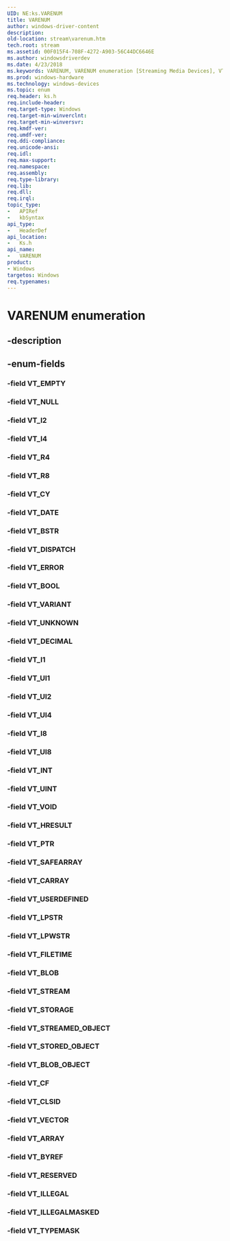 ```yaml
---
UID: NE:ks.VARENUM
title: VARENUM
author: windows-driver-content
description: 
old-location: stream\varenum.htm
tech.root: stream
ms.assetid: 00F015F4-708F-4272-A903-56C44DC6646E
ms.author: windowsdriverdev
ms.date: 4/23/2018
ms.keywords: VARENUM, VARENUM enumeration [Streaming Media Devices], VT_ARRAY, VT_BLOB, VT_BLOB_OBJECT, VT_BOOL, VT_BSTR, VT_BYREF, VT_CARRAY, VT_CF, VT_CLSID, VT_CY, VT_DATE, VT_DECIMAL, VT_DISPATCH, VT_EMPTY, VT_ERROR, VT_FILETIME, VT_HRESULT, VT_I1, VT_I2, VT_I4, VT_I8, VT_ILLEGAL, VT_ILLEGALMASKED, VT_INT, VT_LPSTR, VT_LPWSTR, VT_NULL, VT_PTR, VT_R4, VT_R8, VT_RESERVED, VT_SAFEARRAY, VT_STORAGE, VT_STORED_OBJECT, VT_STREAM, VT_STREAMED_OBJECT, VT_TYPEMASK, VT_UI1, VT_UI2, VT_UI4, VT_UI8, VT_UINT, VT_UNKNOWN, VT_USERDEFINED, VT_VARIANT, VT_VECTOR, VT_VOID, ks/ VT_RESERVED, ks/ VT_VECTOR, ks/VARENUM, ks/VT_ARRAY, ks/VT_BLOB, ks/VT_BLOB_OBJECT, ks/VT_BOOL, ks/VT_BSTR, ks/VT_BYREF, ks/VT_CARRAY, ks/VT_CF, ks/VT_CLSID, ks/VT_CY, ks/VT_DATE, ks/VT_DECIMAL, ks/VT_DISPATCH, ks/VT_EMPTY, ks/VT_ERROR, ks/VT_FILETIME, ks/VT_HRESULT, ks/VT_I1, ks/VT_I2, ks/VT_I4, ks/VT_I8, ks/VT_ILLEGAL, ks/VT_ILLEGALMASKED, ks/VT_INT, ks/VT_LPSTR, ks/VT_LPWSTR, ks/VT_NULL, ks/VT_PTR, ks/VT_R4, ks/VT_R8, ks/VT_SAFEARRAY, ks/VT_STORAGE, ks/VT_STORED_OBJECT, ks/VT_STREAM, ks/VT_STREAMED_OBJECT, ks/VT_TYPEMASK, ks/VT_UI1, ks/VT_UI2, ks/VT_UI4, ks/VT_UI8, ks/VT_UINT, ks/VT_UNKNOWN, ks/VT_USERDEFINED, ks/VT_VARIANT, ks/VT_VOID, stream.varenum
ms.prod: windows-hardware
ms.technology: windows-devices
ms.topic: enum
req.header: ks.h
req.include-header: 
req.target-type: Windows
req.target-min-winverclnt: 
req.target-min-winversvr: 
req.kmdf-ver: 
req.umdf-ver: 
req.ddi-compliance: 
req.unicode-ansi: 
req.idl: 
req.max-support: 
req.namespace: 
req.assembly: 
req.type-library: 
req.lib: 
req.dll: 
req.irql: 
topic_type:
-	APIRef
-	kbSyntax
api_type:
-	HeaderDef
api_location:
-	Ks.h
api_name:
-	VARENUM
product:
- Windows
targetos: Windows
req.typenames: 
---
```


# VARENUM enumeration


## -description





## -enum-fields




### -field VT_EMPTY


### -field VT_NULL


### -field VT_I2


### -field VT_I4


### -field VT_R4


### -field VT_R8


### -field VT_CY


### -field VT_DATE


### -field VT_BSTR


### -field VT_DISPATCH


### -field VT_ERROR


### -field VT_BOOL


### -field VT_VARIANT


### -field VT_UNKNOWN


### -field VT_DECIMAL


### -field VT_I1


### -field VT_UI1


### -field VT_UI2


### -field VT_UI4


### -field VT_I8


### -field VT_UI8


### -field VT_INT


### -field VT_UINT


### -field VT_VOID


### -field VT_HRESULT


### -field VT_PTR


### -field VT_SAFEARRAY


### -field VT_CARRAY


### -field VT_USERDEFINED


### -field VT_LPSTR


### -field VT_LPWSTR


### -field VT_FILETIME


### -field VT_BLOB


### -field VT_STREAM


### -field VT_STORAGE


### -field VT_STREAMED_OBJECT


### -field VT_STORED_OBJECT


### -field VT_BLOB_OBJECT


### -field VT_CF


### -field VT_CLSID


### -field VT_VECTOR


### -field VT_ARRAY


### -field VT_BYREF


### -field VT_RESERVED


### -field VT_ILLEGAL


### -field VT_ILLEGALMASKED


### -field VT_TYPEMASK

